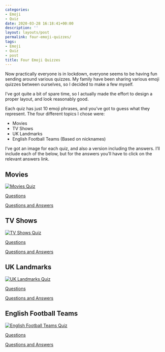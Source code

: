 ```yaml
---
categories:
- Emoji
- Quiz
date: 2020-03-28 16:18:41+00:00
description: ''
layout: layouts/post
permalink: four-emoji-quizzes/
tags:
- Emoji
- Quiz
- post
title: Four Emoji Quizzes
---
```


<p>Now practically everyone is in lockdown, everyone seems to be having fun sending around various quizzes. My family have been sharing various emoji quizzes between ourselves, so I decided to make a few myself.</p>
<p>I&#8217;ve got quite a bit of spare time, so I actually made the effort to design a proper layout, and look reasonably good.</p>
<p>Each quiz has just 10 emoji phrases, and you&#8217;ve got to guess what they represent. The four different topics I chose were:</p>
<ul>
<li>Movies</li>
<li>TV Shows</li>
<li>UK Landmarks</li>
<li>English Football Teams (Based on nicknames)</li>
</ul>
<p>I&#8217;ve got an image for each quiz, and also a version including the answers. I&#8217;ll include each of the below, but for the answers you&#8217;ll have to click on the relevant answers link.</p>
<h2>Movies</h2>
<p><a href="https://cdn.chrishannah.me/images/2020/03/Movies.png"><img src="https://cdn.chrishannah.me/images/2020/03/Movies.png" alt="Movies Quiz" /></a></p>
<p><a href="https://cdn.chrishannah.me/images/2020/03/Movies.png">Questions</a></p>
<p><a href="https://cdn.chrishannah.me/images/2020/03/Movies-inc.-Answers.png">Questions and Answers</a></p>
<h2>TV Shows</h2>
<p><a href="https://cdn.chrishannah.me/images/2020/03/TV-Shows.png"><img src="https://cdn.chrishannah.me/images/2020/03/TV-Shows.png" alt="TV Shows Quiz" /></a></p>
<p><a href="https://cdn.chrishannah.me/images/2020/03/TV-Shows.png">Questions</a></p>
<p><a href="https://cdn.chrishannah.me/images/2020/03/TV-Shows-inc.-Answers.png">Questions and Answers</a></p>
<h2>UK Landmarks</h2>
<p><a href="https://cdn.chrishannah.me/images/2020/03/UK-Landmarks.png"><img src="https://cdn.chrishannah.me/images/2020/03/UK-Landmarks.png" alt="UK Landmarks Quiz" /></a></p>
<p><a href="https://cdn.chrishannah.me/images/2020/03/UK-Landmarks.png">Questions</a></p>
<p><a href="https://cdn.chrishannah.me/images/2020/03/UK-Landmarks-inc.-Answers.png">Questions and Answers</a></p>
<h2>English Football Teams</h2>
<p><a href="https://cdn.chrishannah.me/images/2020/03/English-Football-Teams.png"><img src="https://cdn.chrishannah.me/images/2020/03/English-Football-Teams.png" alt="English Football Teams Quiz" /></a></p>
<p><a href="https://cdn.chrishannah.me/images/2020/03/English-Football-Teams.png">Questions</a></p>
<p><a href="https://cdn.chrishannah.me/images/2020/03/English-Football-Teams-inc.-Answers.png">Questions and Answers</a></p>